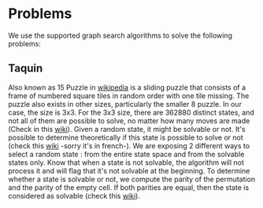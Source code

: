 
# Problems
We use the supported graph search algorithms to solve the following problems:
## Taquin
Also known as 15 Puzzle in [wikipedia](https://en.wikipedia.org/wiki/15_puzzle) is a sliding puzzle that consists of a frame of numbered square tiles in random order with one tile missing. The puzzle also exists in other sizes, particularly the smaller 8 puzzle. In our case, the size is 3x3.
For the 3x3 size, there are 362880 distinct states, and not all of them are possible to solve, no matter how many moves are made (Check in this [wiki](https://en.wikipedia.org/wiki/15_puzzle#Solvability)). Given a random state, it might be solvable or not. It's possible to determine theoretically if this state is possible to solve or not (check this [wiki](https://fr.wikipedia.org/wiki/Taquin#Configurations_solubles_et_insolubles) -sorry it's in french-). We are exposing 2 different ways to select a random state : from the entire state space and from the solvable states only. Know that when a state is not solvable, the algorithm will not process it and will flag that it's not solvable at the beginning. To determine whether a state is solvable or not, we compute the parity of the permutation and the parity of the empty cell. If both parities are equal, then the state is considered as solvable (check this [wiki](https://fr.wikipedia.org/wiki/Taquin#Configurations_solubles_et_insolubles)).
